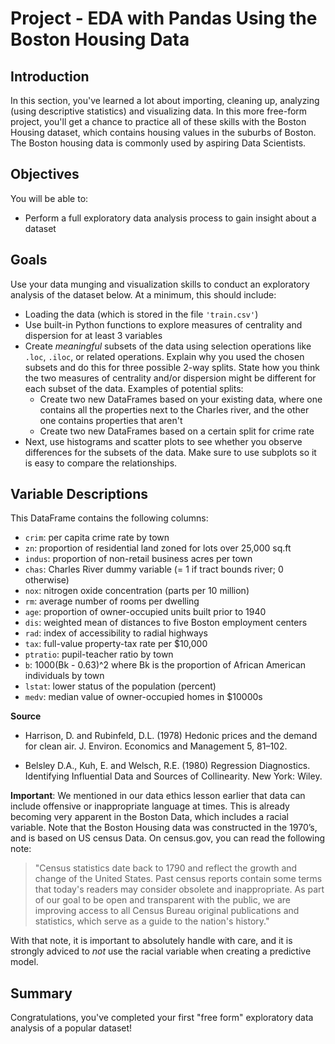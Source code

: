 
# Project - EDA with Pandas Using the Boston Housing Data

## Introduction

In this section, you've learned a lot about importing, cleaning up, analyzing (using descriptive statistics) and visualizing data. In this more free-form project, you'll get a chance to practice all of these skills with the Boston Housing dataset, which contains housing values in the suburbs of Boston. The Boston housing data is commonly used by aspiring Data Scientists.

## Objectives

You will be able to:

* Perform a full exploratory data analysis process to gain insight about a dataset 

## Goals

Use your data munging and visualization skills to conduct an exploratory analysis of the dataset below. At a minimum, this should include:

* Loading the data (which is stored in the file `'train.csv'`) 
* Use built-in Python functions to explore measures of centrality and dispersion for at least 3 variables
* Create *meaningful* subsets of the data using selection operations like `.loc`, `.iloc`, or related operations.   Explain why you used the chosen subsets and do this for three possible 2-way splits. State how you think the two measures of centrality and/or dispersion might be different for each subset of the data. Examples of potential splits:
    - Create two new DataFrames based on your existing data, where one contains all the properties next to the Charles river, and the other one contains properties that aren't 
    - Create two new DataFrames based on a certain split for crime rate 
* Next, use histograms and scatter plots to see whether you observe differences for the subsets of the data. Make sure to use subplots so it is easy to compare the relationships.

## Variable Descriptions

This DataFrame contains the following columns:

- `crim`: per capita crime rate by town  
- `zn`: proportion of residential land zoned for lots over 25,000 sq.ft  
- `indus`: proportion of non-retail business acres per town   
- `chas`: Charles River dummy variable (= 1 if tract bounds river; 0 otherwise)  
- `nox`: nitrogen oxide concentration (parts per 10 million)   
- `rm`: average number of rooms per dwelling   
- `age`: proportion of owner-occupied units built prior to 1940  
- `dis`: weighted mean of distances to five Boston employment centers   
- `rad`: index of accessibility to radial highways   
- `tax`: full-value property-tax rate per \$10,000   
- `ptratio`: pupil-teacher ratio by town    
- `b`: 1000(Bk - 0.63)^2 where Bk is the proportion of African American individuals by town   
- `lstat`: lower status of the population (percent)   
- `medv`: median value of owner-occupied homes in $10000s 
  
    
**Source**
- Harrison, D. and Rubinfeld, D.L. (1978) Hedonic prices and the demand for clean air. J. Environ. Economics and Management 5, 81–102.

- Belsley D.A., Kuh, E. and Welsch, R.E. (1980) Regression Diagnostics. Identifying Influential Data and Sources of Collinearity. New York: Wiley.

**Important**: We mentioned in our data ethics lesson earlier that data can include offensive or inappropriate language at times. This is already becoming very apparent in the Boston Data, which includes a racial variable. 
Note that the Boston Housing data was constructed in the 1970’s, and is based on US census Data. On census.gov, you can read the following note:
> "Census statistics date back to 1790 and reflect the growth and change of the United States. Past census reports contain some terms that today's readers may consider obsolete and inappropriate. As part of our goal to be open and transparent with the public, we are improving access to all Census Bureau original publications and statistics, which serve as a guide to the nation's history."

With that note, it is important to absolutely handle with care, and it is strongly adviced to _not_ use the racial variable when creating a predictive model.


## Summary

Congratulations, you've completed your first "free form" exploratory data analysis of a popular dataset!
